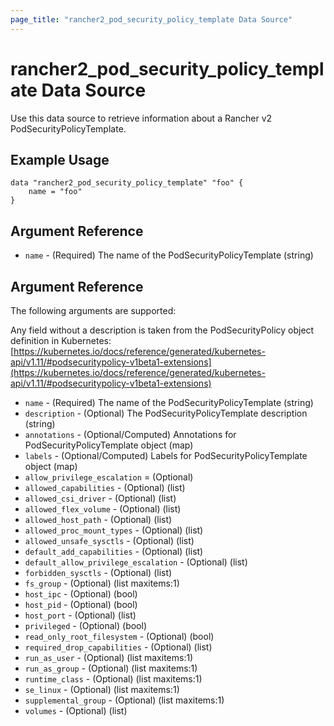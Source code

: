 ```yaml
---
page_title: "rancher2_pod_security_policy_template Data Source"
---
```


# rancher2\_pod\_security\_policy\_template Data Source

Use this data source to retrieve information about a Rancher v2 PodSecurityPolicyTemplate.

## Example Usage

```hcl-terraform
data "rancher2_pod_security_policy_template" "foo" {
    name = "foo"
}
```

## Argument Reference

* `name` - (Required) The name of the PodSecurityPolicyTemplate (string)

## Argument Reference

The following arguments are supported:

Any field without a description is taken from the PodSecurityPolicy object definition in Kubernetes: [https://kubernetes.io/docs/reference/generated/kubernetes-api/v1.11/#podsecuritypolicy-v1beta1-extensions](https://kubernetes.io/docs/reference/generated/kubernetes-api/v1.11/#podsecuritypolicy-v1beta1-extensions)

* `name` - (Required) The name of the PodSecurityPolicyTemplate (string)
* `description` - (Optional) The PodSecurityPolicyTemplate description (string)
* `annotations` - (Optional/Computed) Annotations for PodSecurityPolicyTemplate object (map)
* `labels` - (Optional/Computed) Labels for PodSecurityPolicyTemplate object (map)
* `allow_privilege_escalation` = (Optional)
* `allowed_capabilities` - (Optional) (list)
* `allowed_csi_driver` - (Optional) (list)
* `allowed_flex_volume` - (Optional) (list)
* `allowed_host_path` - (Optional) (list)
* `allowed_proc_mount_types` - (Optional) (list)
* `allowed_unsafe_sysctls` - (Optional) (list)
* `default_add_capabilities` - (Optional) (list)
* `default_allow_privilege_escalation` - (Optional) (list)
* `forbidden_sysctls` - (Optional) (list)
* `fs_group` - (Optional) (list maxitems:1)
* `host_ipc` - (Optional) (bool)
* `host_pid` - (Optional) (bool)
* `host_port` - (Optional) (list)
* `privileged` - (Optional) (bool)
* `read_only_root_filesystem` - (Optional) (bool)
* `required_drop_capabilities` - (Optional) (list)
* `run_as_user` - (Optional) (list maxitems:1)
* `run_as_group` - (Optional) (list maxitems:1)
* `runtime_class` - (Optional) (list maxitems:1)
* `se_linux` - (Optional) (list maxitems:1)
* `supplemental_group` - (Optional) (list maxitems:1)
* `volumes` - (Optional) (list)
